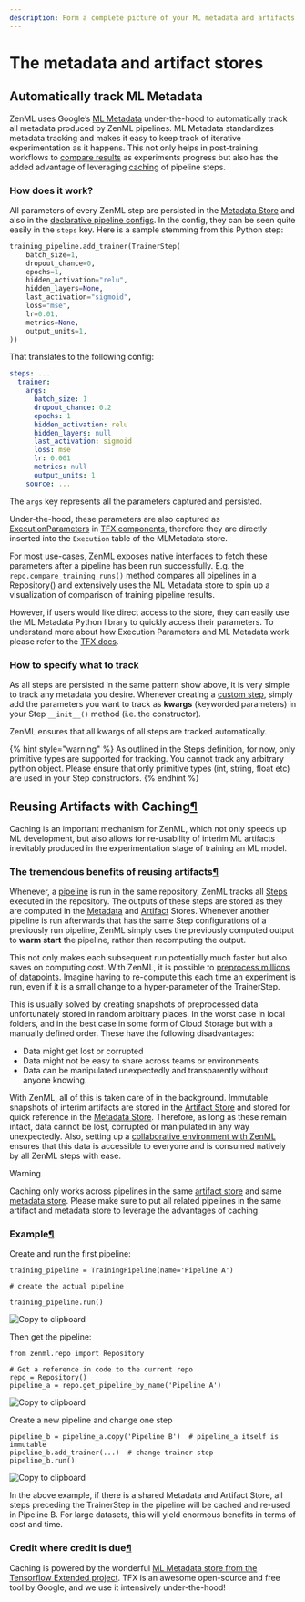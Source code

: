 ```yaml
---
description: Form a complete picture of your ML metadata and artifacts.
---
```


# The metadata and artifact stores

## Automatically track ML Metadata

ZenML uses Google’s [ML Metadata](https://github.com/google/ml-metadata) under-the-hood to automatically track all metadata produced by ZenML pipelines. ML Metadata standardizes metadata tracking and makes it easy to keep track of iterative experimentation as it happens. This not only helps in post-training workflows to [compare results](http://docs.zenml.io.s3-website.eu-central-1.amazonaws.com/pipelines/training-pipeline.html) as experiments progress but also has the added advantage of leveraging [caching](http://docs.zenml.io.s3-website.eu-central-1.amazonaws.com/benefits/reusing-artifacts.html) of pipeline steps.

### How does it work?

All parameters of every ZenML step are persisted in the [Metadata Store](http://docs.zenml.io.s3-website.eu-central-1.amazonaws.com/repository/metadata-store.html) and also in the [declarative pipeline configs](http://docs.zenml.io.s3-website.eu-central-1.amazonaws.com/pipelines/what-is-a-pipeline.html). In the config, they can be seen quite easily in the `steps` key. Here is a sample stemming from this Python step:

```python
training_pipeline.add_trainer(TrainerStep(
    batch_size=1,
    dropout_chance=0,
    epochs=1,
    hidden_activation="relu",
    hidden_layers=None,
    last_activation="sigmoid",
    loss="mse",
    lr=0.01,
    metrics=None,
    output_units=1,
))
```

That translates to the following config:

```yaml
steps: ...
  trainer:
    args:
      batch_size: 1
      dropout_chance: 0.2
      epochs: 1
      hidden_activation: relu
      hidden_layers: null
      last_activation: sigmoid
      loss: mse
      lr: 0.001
      metrics: null
      output_units: 1
    source: ...
```

The `args` key represents all the parameters captured and persisted.

Under-the-hood, these parameters are also captured as [ExecutionParameters](https://www.tensorflow.org/tfx/api_docs/python/tfx/types/component_spec/ExecutionParameter) in [TFX components](https://www.tensorflow.org/tfx/api_docs/python/tfx/components), therefore they are directly inserted into the `Execution` table of the MLMetadata store.

For most use-cases, ZenML exposes native interfaces to fetch these parameters after a pipeline has been run successfully. E.g. the `repo.compare_training_runs()` method compares all pipelines in a Repository\(\) and extensively uses the ML Metadata store to spin up a visualization of comparison of training pipeline results.

However, if users would like direct access to the store, they can easily use the ML Metadata Python library to quickly access their parameters. To understand more about how Execution Parameters and ML Metadata work please refer to the [TFX docs](https://www.tensorflow.org/tfx/guide/mlmd).

### How to specify what to track

As all steps are persisted in the same pattern show above, it is very simple to track any metadata you desire. Whenever creating a [custom step](http://docs.zenml.io.s3-website.eu-central-1.amazonaws.com/steps/what-is-a-step.html), simply add the parameters you want to track as **kwargs** \(keyworded parameters\) in your Step `__init__()` method \(i.e. the constructor\).

ZenML ensures that all kwargs of all steps are tracked automatically.

{% hint style="warning" %}
As outlined in the Steps definition, for now, only primitive types are supported for tracking. You cannot track any arbitrary python object. Please ensure that only primitive types \(int, string, float etc\) are used in your Step constructors.
{% endhint %}

## Reusing Artifacts with Caching[¶](http://docs.zenml.io.s3-website.eu-central-1.amazonaws.com/benefits/reusing-artifacts.html#reusing-artifacts-with-caching)

Caching is an important mechanism for ZenML, which not only speeds up ML development, but also allows for re-usability of interim ML artifacts inevitably produced in the experimentation stage of training an ML model.

### The tremendous benefits of reusing artifacts[¶](http://docs.zenml.io.s3-website.eu-central-1.amazonaws.com/benefits/reusing-artifacts.html#the-tremendous-benefits-of-reusing-artifacts)

Whenever, a [pipeline](http://docs.zenml.io.s3-website.eu-central-1.amazonaws.com/pipelines/what-is-a-pipeline.html) is run in the same repository, ZenML tracks all [Steps](http://docs.zenml.io.s3-website.eu-central-1.amazonaws.com/steps/what-is-a-step.html) executed in the repository. The outputs of these steps are stored as they are computed in the [Metadata](http://docs.zenml.io.s3-website.eu-central-1.amazonaws.com/repository/metadata-store.html) and [Artifact](http://docs.zenml.io.s3-website.eu-central-1.amazonaws.com/repository/artifact-store.html) Stores. Whenever another pipeline is run afterwards that has the same Step configurations of a previously run pipeline, ZenML simply uses the previously computed output to **warm start** the pipeline, rather than recomputing the output.

This not only makes each subsequent run potentially much faster but also saves on computing cost. With ZenML, it is possible to [preprocess millions of datapoints](http://docs.zenml.io.s3-website.eu-central-1.amazonaws.com/tutorials/building-a-classifier-on-33m-samples.html). Imagine having to re-compute this each time an experiment is run, even if it is a small change to a hyper-parameter of the TrainerStep.

This is usually solved by creating snapshots of preprocessed data unfortunately stored in random arbitrary places. In the worst case in local folders, and in the best case in some form of Cloud Storage but with a manually defined order. These have the following disadvantages:

* Data might get lost or corrupted
* Data might not be easy to share across teams or environments
* Data can be manipulated unexpectedly and transparently without anyone knowing.

With ZenML, all of this is taken care of in the background. Immutable snapshots of interim artifacts are stored in the [Artifact Store](http://docs.zenml.io.s3-website.eu-central-1.amazonaws.com/repository/artifact-store.html) and stored for quick reference in the [Metadata Store](http://docs.zenml.io.s3-website.eu-central-1.amazonaws.com/repository/metadata-store.html). Therefore, as long as these remain intact, data cannot be lost, corrupted or manipulated in any way unexpectedly. Also, setting up a [collaborative environment with ZenML](http://docs.zenml.io.s3-website.eu-central-1.amazonaws.com/repository/team-collaboration-with-zenml.html) ensures that this data is accessible to everyone and is consumed natively by all ZenML steps with ease.

Warning

Caching only works across pipelines in the same [artifact store](http://docs.zenml.io.s3-website.eu-central-1.amazonaws.com/repository/artifact-store.html) and same [metadata store](http://docs.zenml.io.s3-website.eu-central-1.amazonaws.com/repository/metadata-store.html). Please make sure to put all related pipelines in the same artifact and metadata store to leverage the advantages of caching.

### Example[¶](http://docs.zenml.io.s3-website.eu-central-1.amazonaws.com/benefits/reusing-artifacts.html#example)

Create and run the first pipeline:

```text
training_pipeline = TrainingPipeline(name='Pipeline A')

# create the actual pipeline

training_pipeline.run()
```

![Copy to clipboard](http://docs.zenml.io.s3-website.eu-central-1.amazonaws.com/_static/copy-button.svg)

Then get the pipeline:

```text
from zenml.repo import Repository

# Get a reference in code to the current repo
repo = Repository()
pipeline_a = repo.get_pipeline_by_name('Pipeline A')
```

![Copy to clipboard](http://docs.zenml.io.s3-website.eu-central-1.amazonaws.com/_static/copy-button.svg)

Create a new pipeline and change one step

```text
pipeline_b = pipeline_a.copy('Pipeline B')  # pipeline_a itself is immutable
pipeline_b.add_trainer(...)  # change trainer step
pipeline_b.run()
```

![Copy to clipboard](http://docs.zenml.io.s3-website.eu-central-1.amazonaws.com/_static/copy-button.svg)

In the above example, if there is a shared Metadata and Artifact Store, all steps preceding the TrainerStep in the pipeline will be cached and re-used in Pipeline B. For large datasets, this will yield enormous benefits in terms of cost and time.

### Credit where credit is due[¶](http://docs.zenml.io.s3-website.eu-central-1.amazonaws.com/benefits/reusing-artifacts.html#credit-where-credit-is-due)

Caching is powered by the wonderful [ML Metadata store from the Tensorflow Extended project](https://www.tensorflow.org/tfx/guide/mlmd). TFX is an awesome open-source and free tool by Google, and we use it intensively under-the-hood!

